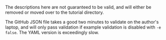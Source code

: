 The descriptions here are not guaranteed to be valid, and will either be removed or moved over to the tutorial directory.

The GitHub JSON file takes a good two minutes to validate on the author's laptop, and will only pass validation if example validation is disabled with `-e false`.  The YAML version is exceedingly slow.
